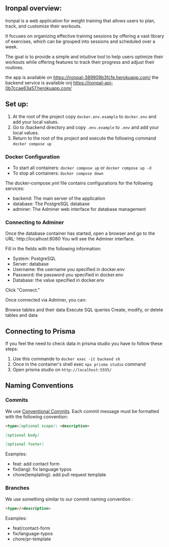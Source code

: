 ## Ironpal overview:

Ironpal is a web application for weight training that allows users to plan, track, and customize their workouts.

It focuses on organizing effective training sessions by offering a vast library of exercises, which can be grouped into sessions and scheduled over a week.

The goal is to provide a simple and intuitive tool to help users optimize their workouts while offering features to track their progress and adjust their routines.

the app is available on https://ironpal-389909b3fcfe.herokuapp.com/
the backend service is available onj https://ironpal-api-0b7ccae63a57.herokuapp.com/

## Set up:

1. At the root of the project copy `docker.env.example` to `docker.env` and add your local values.
2. Go to /backend directory and copy `.env.example` to `.env` and add your local values.
3. Return to the root of the project and execute the following command `docker compose up`

### Docker Configuration

- To start all containers: `docker compose up` or `docker compose up -d`
- To stop all containers: `docker compose down`

The docker-compose.yml file contains configurations for the following services:

- backend: The main server of the application
- database: The PostgreSQL database
- adminer: The Adminer web interface for database management

### Connecting to Adminer

Once the database container has started, open a browser and go to the URL: http://localhost:8080 You will see the Adminer interface.

Fill in the fields with the following information:

- System: PostgreSQL
- Server: database
- Username: the username you specified in docker.env
- Password: the password you specified in docker.env
- Database: the value specified in docker.env

Click "Connect."

Once connected via Adminer, you can:

Browse tables and their data
Execute SQL queries
Create, modify, or delete tables and data

## Connecting to Prisma

If you feel the need to check data in prisma studio you have to follow these steps:

1. Use this commande to `docker exec -it backend sh`
2. Once in the container's shell exec `npx prisma studio` command
3. Open prisma studio on `http://localhost:5555/`

## Naming Conventions

### Commits

We use [Conventional Commits](https://www.conventionalcommits.org/en/v1.0.0-beta.2/). Each commit message must be formatted with the following convention:

```md
<type>[optional scope]: <description>

[optional body]

[optional footer]
```

Examples:

- feat: add contact form
- fix(lang): fix language typos
- chore(templating): add pull request template

### Branches

We use something similar to our commit naming convention :

```md
<type>/<description>
```

Examples:

- feat/contact-form
- fix/language-typos
- chore/pr-template
